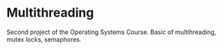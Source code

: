 # Multithreading
Second project of the Operating Systems Course. Basic of multihreading, mutex locks, semaphores.
